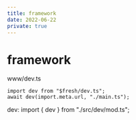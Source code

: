 ```yaml
---
title: framework
date: 2022-06-22
private: true
---
```


# framework

www/dev.ts

    import dev from "$fresh/dev.ts";
    await dev(import.meta.url, "./main.ts");

dev: import { dev } from "./src/dev/mod.ts";
